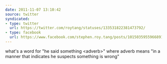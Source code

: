 ```yaml
---
date: 2011-11-07 13:10:42
source: twitter
syndicated:
- type: twitter
  url: https://twitter.com/roytang/statuses/133531822381473792/
- type: facebook
  url: https://www.facebook.com/stephen.roy.tang/posts/10150359559668912
---
```


what's a word for "he said something &lt;adverb&gt;" where adverb means "in a manner that indicates he suspects something is wrong"